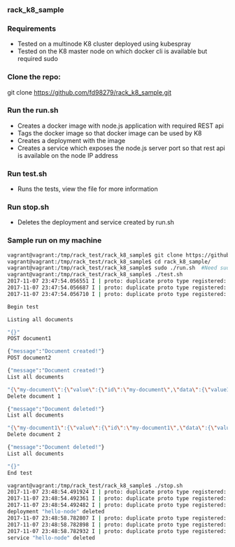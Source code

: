 ### rack_k8_sample

### Requirements
* Tested on a multinode K8 cluster deployed using kubespray
* Tested on the K8 master node on which docker cli is available but required sudo


### Clone the repo:
git clone https://github.com/fd98279/rack_k8_sample.git

### Run the run.sh
* Creates a docker image with node.js application with required REST api
* Tags the docker image so that docker image can be used by K8
* Creates a deployment with the image
* Creates a service which exposes the node.js server port so that rest api is available on the node IP address

### Run test.sh
* Runs the tests, view the file for more information

### Run stop.sh
* Deletes the deployment and service created by run.sh

### Sample run on my machine
```bash
vagrant@vagrant:/tmp/rack_test/rack_k8_sample$ git clone https://github.com/fd98279/rack_k8_sample.git
vagrant@vagrant:/tmp/rack_test/rack_k8_sample$ cd rack_k8_sample/
vagrant@vagrant:/tmp/rack_test/rack_k8_sample$ sudo ./run.sh  #Need sudo if docker requires root access
vagrant@vagrant:/tmp/rack_test/rack_k8_sample$ ./test.sh
2017-11-07 23:47:54.056551 I | proto: duplicate proto type registered: google.protobuf.Any
2017-11-07 23:47:54.056687 I | proto: duplicate proto type registered: google.protobuf.Duration
2017-11-07 23:47:54.056710 I | proto: duplicate proto type registered: google.protobuf.Timestamp

Begin test

Listing all documents

"{}"
POST document1

{"message":"Document created!"}
POST document2

{"message":"Document created!"}
List all documents

"{\"my-document\":{\"value\":{\"id\":\"my-document\",\"data\":{\"value1\":true,\"value2\":100,\"value3\":\"some string data\"}},\"expire\":\"NaN\"},\"my-document1\":{\"value\":{\"id\":\"my-document1\",\"data\":{\"value1\":true,\"value2\":100,\"value3\":\"some string data\"}},\"expire\":\"NaN\"}}"
Delete document 1

{"message":"Document deleted!"}
List all documents

"{\"my-document1\":{\"value\":{\"id\":\"my-document1\",\"data\":{\"value1\":true,\"value2\":100,\"value3\":\"some string data\"}},\"expire\":\"NaN\"}}"
Delete document 2

{"message":"Document deleted!"}
List all documents

"{}"
End test

vagrant@vagrant:/tmp/rack_test/rack_k8_sample$ ./stop.sh
2017-11-07 23:48:54.491924 I | proto: duplicate proto type registered: google.protobuf.Any
2017-11-07 23:48:54.492361 I | proto: duplicate proto type registered: google.protobuf.Duration
2017-11-07 23:48:54.492482 I | proto: duplicate proto type registered: google.protobuf.Timestamp
deployment "hello-node" deleted
2017-11-07 23:48:58.782807 I | proto: duplicate proto type registered: google.protobuf.Any
2017-11-07 23:48:58.782898 I | proto: duplicate proto type registered: google.protobuf.Duration
2017-11-07 23:48:58.782932 I | proto: duplicate proto type registered: google.protobuf.Timestamp
service "hello-node" deleted

```
